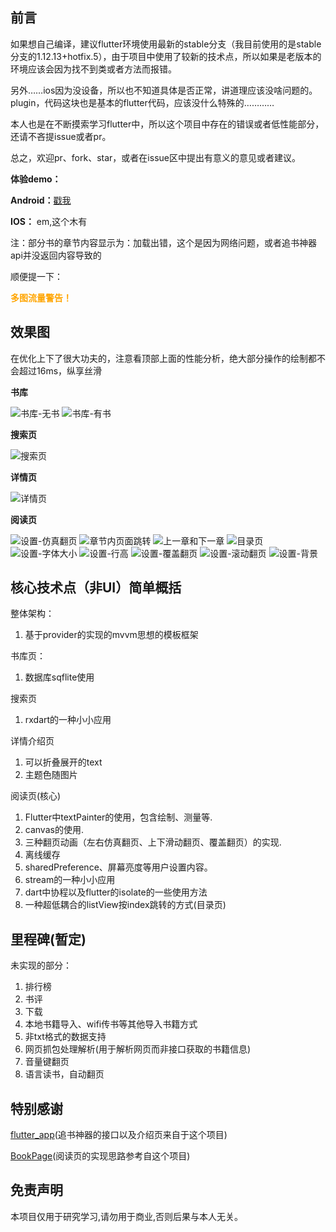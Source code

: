## 前言

如果想自己编译，建议flutter环境使用最新的stable分支（我目前使用的是stable分支的1.12.13+hotfix.5），由于项目中使用了较新的技术点，所以如果是老版本的环境应该会因为找不到类或者方法而报错。

另外……ios因为没设备，所以也不知道具体是否正常，讲道理应该没啥问题的。plugin，代码这块也是基本的flutter代码，应该没什么特殊的…………

本人也是在不断摸索学习flutter中，所以这个项目中存在的错误或者低性能部分，还请不吝提issue或者pr。

总之，欢迎pr、fork、star，或者在issue区中提出有意义的意见或者建议。

**体验demo：**

**Android：**[戳我](https://github.com/lwlizhe/flutter_novel/tree/master/demo/android)

**IOS：** em,这个木有

注：部分书的章节内容显示为：加载出错，这个是因为网络问题，或者追书神器api并没返回内容导致的

顺便提一下：

<span style="color:orange;">**多图流量警告！**</span>

## 效果图

在优化上下了很大功夫的，注意看顶部上面的性能分析，绝大部分操作的绘制都不会超过16ms，纵享丝滑

**书库**

![书库-无书](https://s2.ax1x.com/2019/12/27/lEzN6K.gif)
![书库-有书](https://s2.ax1x.com/2019/12/27/lEzw0e.gif)

**搜索页**

![搜索页](https://s2.ax1x.com/2019/12/27/lEzrtA.gif)

**详情页**

![详情页](https://s2.ax1x.com/2019/12/27/lVSIbD.gif)

**阅读页**

![设置-仿真翻页](https://s2.ax1x.com/2019/12/27/lEzmlV.gif)
![章节内页面跳转](https://s2.ax1x.com/2019/12/27/lEzg6f.gif)
![上一章和下一章](https://s2.ax1x.com/2019/12/27/lEzIts.gif)
![目录页](https://s2.ax1x.com/2019/12/27/lVppVg.gif)
![设置-字体大小](https://s2.ax1x.com/2019/12/27/lEz8YR.gif)
![设置-行高](https://s2.ax1x.com/2019/12/27/lEzlTJ.gif)
![设置-覆盖翻页](https://s2.ax1x.com/2019/12/27/lEzuOU.gif)
![设置-滚动翻页](https://s2.ax1x.com/2019/12/27/lEzMmF.gif)
![设置-背景](https://s2.ax1x.com/2019/12/27/lVSO2t.gif)


## 核心技术点（非UI）简单概括

整体架构：
1. 基于provider的实现的mvvm思想的模板框架

书库页：
1. 数据库sqflite使用

搜索页
1. rxdart的一种小小应用

详情介绍页
1. 可以折叠展开的text
2. 主题色随图片

阅读页(核心)

1. Flutter中textPainter的使用，包含绘制、测量等.
2. canvas的使用.
3. 三种翻页动画（左右仿真翻页、上下滑动翻页、覆盖翻页）的实现.
4. 离线缓存
5. sharedPreference、屏幕亮度等用户设置内容。
6. stream的一种小小应用
7. dart中协程以及flutter的isolate的一些使用方法
8. 一种超低耦合的listView按index跳转的方式(目录页)

## 里程碑(暂定)

未实现的部分：

1. 排行榜
2. 书评
3. 下载
4. 本地书籍导入、wifi传书等其他导入书籍方式
5. 非txt格式的数据支持
6. 网页抓包处理解析(用于解析网页而非接口获取的书籍信息)
7. 音量键翻页
8. 语言读书，自动翻页

## 特别感谢

[flutter_app](https://github.com/shichunlei/flutter_app)(追书神器的接口以及介绍页来自于这个项目)

[BookPage](https://github.com/AnliaLee/BookPage)(阅读页的实现思路参考自这个项目)

## 免责声明

本项目仅用于研究学习,请勿用于商业,否则后果与本人无关。

